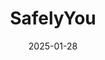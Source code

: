 ---  
layout: startup_page  
title: "SafelyYou"  
id: "safelyyou.com"  
permalink: "/safelyyousafelyyou.com01282025/"  
website: "https://www.safely-you.com/"  
funding_round: "Series C"  
funding_amount: "$43M"  
investors: "Touring Capital, Foundation Capital, Omega Healthcare Investors, Inc., Founders Fund, Cross Creek, Samsung Next, Qualcomm Ventures"  
about: "SafelyYou uses AI-powered solutions to improve safety and care in senior living facilities. Their products address challenges such as fall prevention, care measurement, and staffing, ultimately improving resident outcomes and operational efficiency for senior living operators. They offer a suite of products including SafelyYou Respond™, SafelyYou Clarity™, and SafelyYou Aware™."  
markets: "AI, Healthtech, Senior Living, Artificial Intelligence, Elder Care, Elderly, Health Care, InsurTech"  
hq: "San Francisco, California, United States"  
founded_year: "2015"  
linkedin: "https://www.linkedin.com/company/safelyyou/"  
twitter: "https://twitter.com/SafelyYou/"  
instagram: ""  
facebook: "https://www.facebook.com/SafelyYouAI/"  
crunchbase: "https://www.crunchbase.com/organization/safely-you"  
pitchbook: ""  

date_display: "28-Jan-2025"  
date: "2025-01-28"

# SEO Optimization  
meta_title: "SafelyYou - Series C Funding ($43M)"  
meta_description: "SafelyYou, SafelyYou uses AI-powered solutions to improve safety and care in senior living facilities. Their products address challenges such as fall prevention,..."  
meta_keywords: "SafelyYou, AI, Healthtech, Senior Living, Artificial Intelligence, Elder Care, Elderly, Health Care, InsurTech, Series C funding"  
canonical_url: "https://startup.projectstartups.com/safelyyousafelyyou.com01282025/"  
---